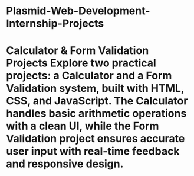 # Plasmid-Web-Development-Internship-Projects
# Calculator &amp; Form Validation Projects  Explore two practical projects: a Calculator and a Form Validation system, built with HTML, CSS, and JavaScript. The Calculator handles basic arithmetic operations with a clean UI, while the Form Validation project ensures accurate user input with real-time feedback and responsive design. 
